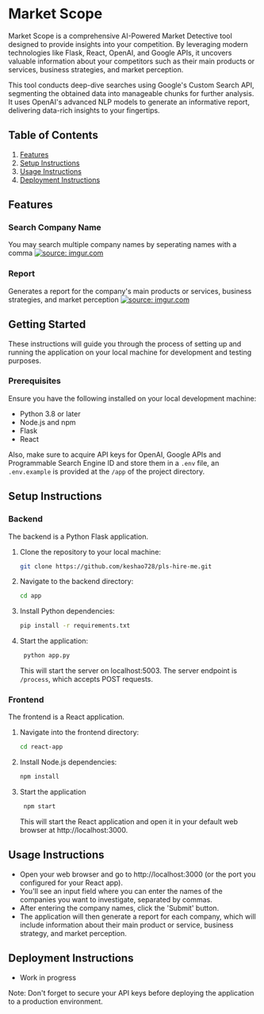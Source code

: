 # Market Scope

Market Scope is a comprehensive AI-Powered Market Detective tool designed to provide insights into your competition. By leveraging modern technologies like Flask, React, OpenAI, and Google APIs, it uncovers valuable information about your competitors such as their main products or services, business strategies, and market perception.

This tool conducts deep-dive searches using Google's Custom Search API, segmenting the obtained data into manageable chunks for further analysis. It uses OpenAI's advanced NLP models to generate an informative report, delivering data-rich insights to your fingertips.

## Table of Contents

1. [Features](#Features)
2. [Setup Instructions](#Setup)
3. [Usage Instructions](#usage)
4. [Deployment Instructions](#deployment-instructions)

## Features

### Search Company Name

You may search multiple company names by seperating names with a comma
<a href="https://github.com/keshao728/pls-hire-me"><img src="https://imgur.com/6eKxii3.gif" title="source: imgur.com" /></a>

### Report

Generates a report for the company's main products or services, business strategies, and market perception
<a href="https://github.com/keshao728/pls-hire-me"><img src="https://imgur.com/SntGku7.gif" title="source: imgur.com" /></a>

## Getting Started

These instructions will guide you through the process of setting up and running the application on your local machine for development and testing purposes.

### Prerequisites

Ensure you have the following installed on your local development machine:

- Python 3.8 or later
- Node.js and npm
- Flask
- React

Also, make sure to acquire API keys for OpenAI, Google APIs and Programmable Search Engine ID and store them in a `.env` file, an `.env.example` is provided at the `/app` of the project directory.

## Setup Instructions

### Backend

The backend is a Python Flask application.

1. Clone the repository to your local machine:

   ```bash
   git clone https://github.com/keshao728/pls-hire-me.git
   ```

2. Navigate to the backend directory:
    ```bash
    cd app
    ```

3. Install Python dependencies:
   ```bash
   pip install -r requirements.txt
   ```
4. Start the application:
   ```bash
    python app.py
   ```
   This will start the server on localhost:5003. The server endpoint is `/process`, which accepts POST requests.

### Frontend

The frontend is a React application.

1. Navigate into the frontend directory:
   ```bash
   cd react-app
   ```
2. Install Node.js dependencies:
   ```bash
   npm install
   ```
3. Start the application
   ```bash
    npm start
   ```
   This will start the React application and open it in your default web browser at http://localhost:3000.

## Usage Instructions

- Open your web browser and go to http://localhost:3000 (or the port you configured for your React app).
- You'll see an input field where you can enter the names of the companies you want to investigate, separated by commas.
- After entering the company names, click the 'Submit' button.
- The application will then generate a report for each company, which will include information about their main product or service, business strategy, and market perception.

## Deployment Instructions
- Work in progress

Note: Don't forget to secure your API keys before deploying the application to a production environment.
